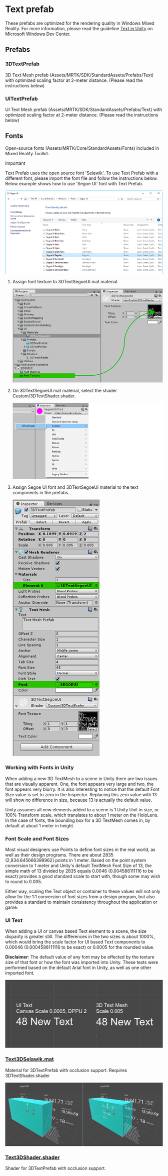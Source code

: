 # Text prefab

These prefabs are optimized for the rendering quality in Windows Mixed Reality. For more information, please read the guideline [Text in Unity](https://docs.microsoft.com/windows/mixed-reality/text-in-unity) on Microsoft Windows Dev Center.

## Prefabs

### 3DTextPrefab

3D Text Mesh prefab (Assets/MRTK/SDK/StandardAssets/Prefabs/Text) with optimized scaling factor at 2-meter distance. (Please read the instructions below)

### UITextPrefab

UI Text Mesh prefab (Assets/MRTK/SDK/StandardAssets/Prefabs/Text) with optimized scaling factor at 2-meter distance. (Please read the instructions below)

## Fonts

Open-source fonts (Assets/MRTK/Core/StandardAssets/Fonts) included in Mixed Reality Toolkit.

> [!IMPORTANT]
> Text Prefab uses the open source font 'Selawik'. To use Text Prefab with a different font, please import the font file and follow the instructions below. Below example shows how to use 'Segoe UI' font with Text Prefab.

![Importing Segoe UI font file](images/text-prefab/TextPrefabInstructions01.png)

1. Assign font texture to 3DTextSegoeUI.mat material.

    ![Assigning font texture](images/text-prefab/TextPrefabInstructions02.png)

1. On 3DTextSegoeUI.mat material, select the shader Custom/3DTextShader.shader.

    ![Assigning shader](images/text-prefab/TextPrefabInstructions03.png)

1. Assign Segoe UI font and 3DTextSegoeUI material to the text components in the prefabs.

    ![Assigning font file and material](images/text-prefab/TextPrefabInstructions04.png)

### Working with Fonts in Unity

When adding a new 3D TextMesh to a scene in Unity there are two issues that are visually apparent. One, the font appears very large and two, the font appears very blurry. It is also interesting to notice that the default Font Size value is set to zero in the Inspector. Replacing this zero value with 13 will show no difference in size, because 13 is actually the default value.

Unity assumes all new elements added to a scene is 1 Unity Unit in size, or 100%  Transform scale, which translates to about 1 meter on the HoloLens. In the case of fonts, the bounding box for a 3D TextMesh comes in, by default at about 1 meter in height.

### Font Scale and Font Sizes

Most visual designers use Points to define font sizes in the real world, as well as their design programs. There are about 2835 (2,834.645666399962) points in 1 meter. Based on the point system conversion to 1 meter and Unity's default TextMesh Font Size of 13, the simple math of 13 divided by 2835 equals 0.0046 (0.004586111116 to be exact) provides a good standard scale to start with, though some may wish to round to 0.005.

Either way, scaling the Text object or container to these values will not only allow for the 1:1 conversion of font sizes from a design program, but also provides a standard to maintain consistency throughout the application or game.

### UI Text

When adding a UI or canvas based Text element to a scene, the size disparity is greater still. The differences in the two sizes is about 1000%, which would bring the scale factor for UI based Text components to 0.00046 (0.0004586111116 to be exact) or 0.0005 for the rounded value.

**Disclaimer**: The default value of any font may be effected by the texture size of that font or how the font was imported into Unity. These tests were performed based on the default Arial font in Unity, as well as one other imported font.

![Font size with scaling factors](images/text-prefab/TextPrefabInstructions07.png)

### [Text3DSelawik.mat](https://github.com/microsoft/MixedRealityToolkit-Unity/blob/mrtk_development/Assets/MRTK/StandardAssets/Materials/)

Material for 3DTextPrefab with occlusion support. Requires 3DTextShader.shader

![Default Font material vs 3DTextSegoeUI material](images/text-prefab/TextPrefabInstructions06.png)

### [Text3DShader.shader](https://github.com/microsoft/MixedRealityToolkit-Unity/tree/mrtk_development/Assets/MRTK/StandardAssets/Shaders)

Shader for 3DTextPrefab with occlusion support.
